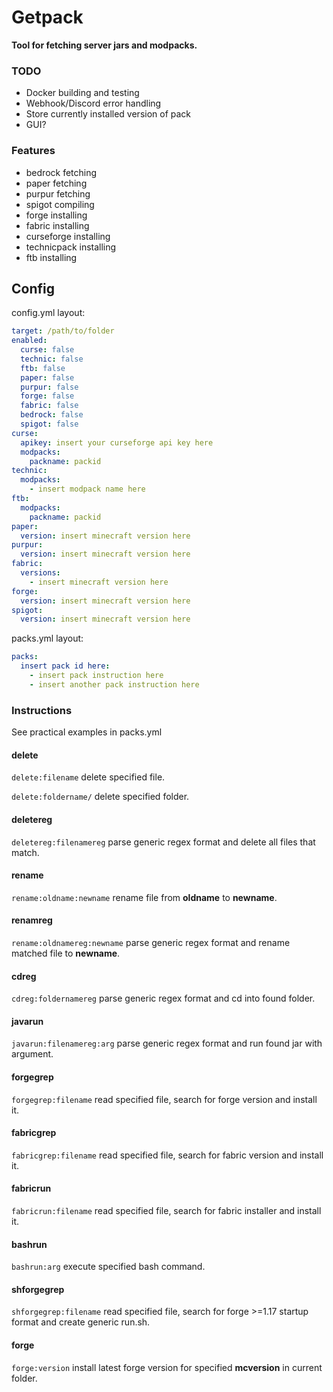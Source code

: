 # Getpack
**Tool for fetching server jars and modpacks.**

### TODO
- Docker building and testing
- Webhook/Discord error handling
- Store currently installed version of pack
- GUI?

### Features
- bedrock fetching
- paper fetching
- purpur fetching
- spigot compiling
- forge installing
- fabric installing
- curseforge installing
- technicpack installing
- ftb installing

## Config
config.yml layout:
```yaml
target: /path/to/folder
enabled:
  curse: false
  technic: false
  ftb: false
  paper: false
  purpur: false
  forge: false
  fabric: false
  bedrock: false
  spigot: false
curse:
  apikey: insert your curseforge api key here
  modpacks:
    packname: packid
technic:
  modpacks:
    - insert modpack name here
ftb:
  modpacks:
    packname: packid
paper:
  version: insert minecraft version here
purpur:
  version: insert minecraft version here
fabric:
  versions:
    - insert minecraft version here
forge:
  version: insert minecraft version here
spigot:
  version: insert minecraft version here
```

packs.yml layout:
```yaml
packs:
  insert pack id here:
    - insert pack instruction here
    - insert another pack instruction here
```

### Instructions
See practical examples in packs.yml
#### delete
`delete:filename` delete specified file.

`delete:foldername/` delete specified folder.

#### deletereg
`deletereg:filenamereg` parse generic regex format and delete all files that match.

#### rename
`rename:oldname:newname` rename file from **oldname** to **newname**.

#### renamreg
`rename:oldnamereg:newname` parse generic regex format and rename matched file to **newname**.

#### cdreg
`cdreg:foldernamereg` parse generic regex format and cd into found folder.

#### javarun
`javarun:filenamereg:arg` parse generic regex format and run found jar with argument.

#### forgegrep
`forgegrep:filename` read specified file, search for forge version and install it.

#### fabricgrep
`fabricgrep:filename` read specified file, search for fabric version and install it.

#### fabricrun
`fabricrun:filename` read specified file, search for fabric installer and install it.

#### bashrun
`bashrun:arg` execute specified bash command.

#### shforgegrep
`shforgegrep:filename` read specified file, search for forge >=1.17 startup format and create generic run.sh.

#### forge
`forge:version` install latest forge version for specified **mcversion** in current folder.